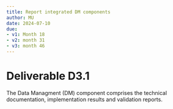 ```yaml
---
title: Report integrated DM components
author: MU
date: 2024-07-10
due: 
- v1: Month 18
- v2: month 31
- v3: month 46
---
```


# Deliverable D3.1


The Data Managment (DM) component comprises the technical documentation, implementation results and validation reports.

